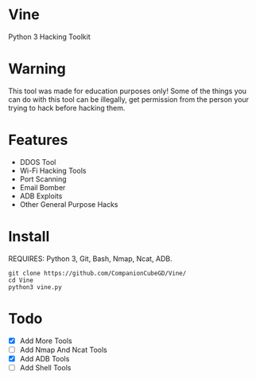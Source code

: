 # Vine
Python 3 Hacking Toolkit

# Warning
This tool was made for education purposes only! Some of the things you can do with this tool can be illegally, get permission from the person your trying to hack before hacking them.

# Features
- DDOS Tool
- Wi-Fi Hacking Tools
- Port Scanning
- Email Bomber
- ADB Exploits
- Other General Purpose Hacks

# Install
REQUIRES: Python 3, Git, Bash, Nmap, Ncat, ADB.

```
git clone https://github.com/CompanionCubeGD/Vine/
cd Vine
python3 vine.py
```

# Todo
- [X] Add More Tools
- [ ] Add Nmap And Ncat Tools
- [X] Add ADB Tools
- [ ] Add Shell Tools
